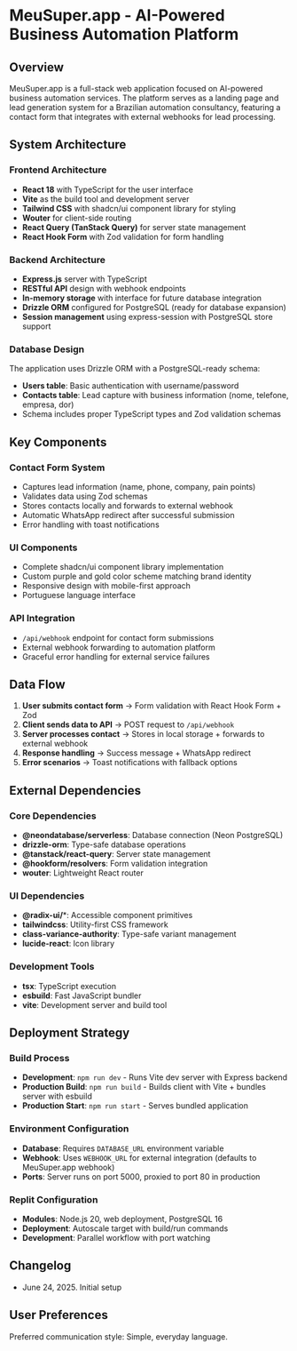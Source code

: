 # MeuSuper.app - AI-Powered Business Automation Platform

## Overview

MeuSuper.app is a full-stack web application focused on AI-powered business automation services. The platform serves as a landing page and lead generation system for a Brazilian automation consultancy, featuring a contact form that integrates with external webhooks for lead processing.

## System Architecture

### Frontend Architecture
- **React 18** with TypeScript for the user interface
- **Vite** as the build tool and development server
- **Tailwind CSS** with shadcn/ui component library for styling
- **Wouter** for client-side routing
- **React Query (TanStack Query)** for server state management
- **React Hook Form** with Zod validation for form handling

### Backend Architecture
- **Express.js** server with TypeScript
- **RESTful API** design with webhook endpoints
- **In-memory storage** with interface for future database integration
- **Drizzle ORM** configured for PostgreSQL (ready for database expansion)
- **Session management** using express-session with PostgreSQL store support

### Database Design
The application uses Drizzle ORM with a PostgreSQL-ready schema:
- **Users table**: Basic authentication with username/password
- **Contacts table**: Lead capture with business information (nome, telefone, empresa, dor)
- Schema includes proper TypeScript types and Zod validation schemas

## Key Components

### Contact Form System
- Captures lead information (name, phone, company, pain points)  
- Validates data using Zod schemas
- Stores contacts locally and forwards to external webhook
- Automatic WhatsApp redirect after successful submission
- Error handling with toast notifications

### UI Components
- Complete shadcn/ui component library implementation
- Custom purple and gold color scheme matching brand identity
- Responsive design with mobile-first approach
- Portuguese language interface

### API Integration
- `/api/webhook` endpoint for contact form submissions
- External webhook forwarding to automation platform
- Graceful error handling for external service failures

## Data Flow

1. **User submits contact form** → Form validation with React Hook Form + Zod
2. **Client sends data to API** → POST request to `/api/webhook`
3. **Server processes contact** → Stores in local storage + forwards to external webhook
4. **Response handling** → Success message + WhatsApp redirect
5. **Error scenarios** → Toast notifications with fallback options

## External Dependencies

### Core Dependencies
- **@neondatabase/serverless**: Database connection (Neon PostgreSQL)
- **drizzle-orm**: Type-safe database operations
- **@tanstack/react-query**: Server state management
- **@hookform/resolvers**: Form validation integration
- **wouter**: Lightweight React router

### UI Dependencies
- **@radix-ui/***: Accessible component primitives
- **tailwindcss**: Utility-first CSS framework
- **class-variance-authority**: Type-safe variant management
- **lucide-react**: Icon library

### Development Tools
- **tsx**: TypeScript execution
- **esbuild**: Fast JavaScript bundler
- **vite**: Development server and build tool

## Deployment Strategy

### Build Process
- **Development**: `npm run dev` - Runs Vite dev server with Express backend
- **Production Build**: `npm run build` - Builds client with Vite + bundles server with esbuild
- **Production Start**: `npm run start` - Serves bundled application

### Environment Configuration
- **Database**: Requires `DATABASE_URL` environment variable
- **Webhook**: Uses `WEBHOOK_URL` for external integration (defaults to MeuSuper.app webhook)
- **Ports**: Server runs on port 5000, proxied to port 80 in production

### Replit Configuration
- **Modules**: Node.js 20, web deployment, PostgreSQL 16
- **Deployment**: Autoscale target with build/run commands
- **Development**: Parallel workflow with port watching

## Changelog

- June 24, 2025. Initial setup

## User Preferences

Preferred communication style: Simple, everyday language.